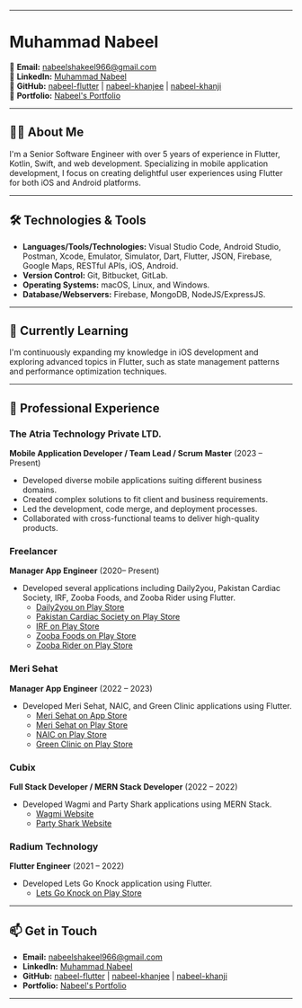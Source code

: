 
---

# Muhammad Nabeel
📧 **Email:** [nabeelshakeel966@gmail.com](mailto:nabeelshakeel966@gmail.com)  
🔗 **LinkedIn:** [Muhammad Nabeel](https://www.linkedin.com/in/nabeel-flutter/)  
🔗 **GitHub:** [nabeel-flutter](https://github.com/nabeel-flutter) | [nabeel-khanjee](https://github.com/nabeel-khanjee) | [nabeel-khanji](https://github.com/nabeel-khanji)  
🔗 **Portfolio:** [Nabeel's Portfolio](https://read.cv/nabeelkhanjee)

---

## 👨‍💻 About Me
I'm a Senior Software Engineer with over 5 years of experience in Flutter, Kotlin, Swift, and web development. Specializing in mobile application development, I focus on creating delightful user experiences using Flutter for both iOS and Android platforms.

---

## 🛠️ Technologies & Tools
- **Languages/Tools/Technologies:** Visual Studio Code, Android Studio, Postman, Xcode, Emulator, Simulator, Dart, Flutter, JSON, Firebase, Google Maps, RESTful APIs, iOS, Android.
- **Version Control:** Git, Bitbucket, GitLab.
- **Operating Systems:** macOS, Linux, and Windows.
- **Database/Webservers:** Firebase, MongoDB, NodeJS/ExpressJS.

---

## 🌱 Currently Learning
I'm continuously expanding my knowledge in iOS development and exploring advanced topics in Flutter, such as state management patterns and performance optimization techniques.

---

## 💼 Professional Experience

### The Atria Technology Private LTD.
**Mobile Application Developer / Team Lead / Scrum Master** (2023 – Present)
- Developed diverse mobile applications suiting different business domains.
- Created complex solutions to fit client and business requirements.
- Led the development, code merge, and deployment processes.
- Collaborated with cross-functional teams to deliver high-quality products.

### Freelancer
**Manager App Engineer** (2020– Present)
- Developed several applications including Daily2you, Pakistan Cardiac Society, IRF, Zooba Foods, and Zooba Rider using Flutter.
  - [Daily2you on Play Store](https://play.google.com/store/apps/details?id=com.daily2you.customer)
  - [Pakistan Cardiac Society on Play Store](https://play.google.com/store/apps/details?id=com.getz_pharma.pcs)
  - [IRF on Play Store](https://play.google.com/store/apps/details?id=com.getz_pharma.irf)
  - [Zooba Foods on Play Store](https://play.google.com/store/apps/details?id=com.midwaretech.zooba)
  - [Zooba Rider on Play Store](https://play.google.com/store/apps/details?id=com.midwaretech.zoob_rider_android)

### Meri Sehat
**Manager App Engineer** (2022 – 2023)
- Developed Meri Sehat, NAIC, and Green Clinic applications using Flutter.
  - [Meri Sehat on App Store](https://apps.apple.com/us/app/meri-sehat/id1643174046)
  - [Meri Sehat on Play Store](https://play.google.com/store/apps/details?id=pk.merisehat.app&pli=1)
  - [NAIC on Play Store](https://play.google.com/store/apps/details?id=com.getz_pharma.nicvd)
  - [Green Clinic on Play Store](https://play.google.com/store/apps/details?id=pk.greenclinic.app&hl=en_CA&gl=US)

### Cubix
**Full Stack Developer / MERN Stack Developer** (2022 – 2022)
- Developed Wagmi and Party Shark applications using MERN Stack.
  - [Wagmi Website](https://www.wagmigame.io/en)
  - [Party Shark Website](https://www.partyshark.com/)

### Radium Technology
**Flutter Engineer** (2021 – 2022)
- Developed Lets Go Knock application using Flutter.
  - [Lets Go Knock on Play Store](https://play.google.com/store/apps/details?id=com.doortodoor.doorknocker.android)

---

## 📫 Get in Touch
- **Email:** [nabeelshakeel966@gmail.com](mailto:nabeelshakeel966@gmail.com)
- **LinkedIn:** [Muhammad Nabeel](https://www.linkedin.com/in/nabeel-flutter/)
- **GitHub:** [nabeel-flutter](https://github.com/nabeel-flutter) | [nabeel-khanjee](https://github.com/nabeel-khanjee) | [nabeel-khanji](https://github.com/nabeel-khanji)
- **Portfolio:** [Nabeel's Portfolio](https://read.cv/nabeelkhanjee)

---

